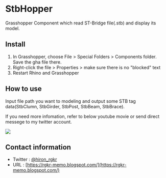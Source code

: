 # StbHopper

Grasshopper Component which read ST-Bridge file(.stb) and display its model.

## Install

1. In Grasshopper, choose File > Special Folders > Components folder. Save the gha file there.
2. Right-click the file > Properties > make sure there is no "blocked" text
3. Restart Rhino and Grasshopper


## How to use

Input file path you want to modeling and output some STB tag data(StbClumn, StbGirder, StbPost, StbBeam, StbBrace).

If you need more infomation, refer to below youtube movie or send direct messege to my twitter account.
  
[![](https://img.youtube.com/vi/zxkE5YmaUKk/0.jpg)](https://www.youtube.com/watch?v=zxkE5YmaUKk)

## Contact information

+ Twitter : [@hiron_rgkr](https://twitter.com/hiron_rgkr)
+ URL : [https://rgkr-memo.blogspot.com/](https://rgkr-memo.blogspot.com/)
